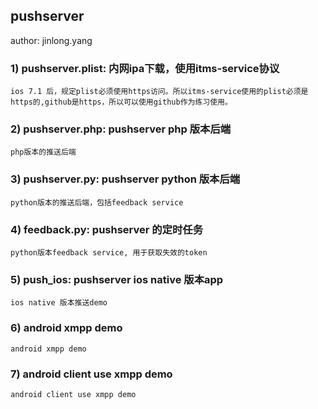 pushserver
----------
author: jinlong.yang

### 1) pushserver.plist: 内网ipa下载，使用itms-service协议

    ios 7.1 后，规定plist必须使用https访问。所以itms-service使用的plist必须是https的,github是https，所以可以使用github作为练习使用。

### 2) pushserver.php: pushserver php 版本后端

    php版本的推送后端

### 3) pushserver.py: pushserver python 版本后端

    python版本的推送后端，包括feedback service

### 4) feedback.py: pushserver 的定时任务

    python版本feedback service, 用于获取失效的token

### 5) push_ios: pushserver ios native 版本app

    ios native 版本推送demo

### 6) android xmpp demo

    android xmpp demo

### 7) android client use xmpp demo

    android client use xmpp demo
